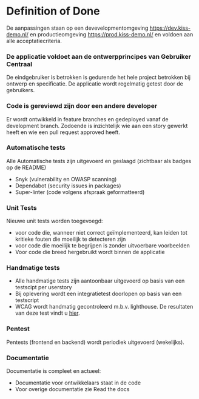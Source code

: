 # Definition of Done

De aanpassingen staan op een devevelopmentomgeving https://dev.kiss-demo.nl/ en productieomgeving https://prod.kiss-demo.nl/ en voldoen aan alle acceptatiecriteria.

### De applicatie voldoet aan de ontwerpprincipes van Gebruiker Centraal
De eindgebruiker is betrokken is gedurende het hele project betrokken bij ontwerp en specificatie. De applicatie wordt regelmatig getest door de gebruikers.

### Code is gereviewd zijn door een andere developer
Er wordt ontwikkeld in feature branches en gedeployed vanaf de development branch. Zodoende is inzichtelijk wie aan een story gewerkt heeft en wie een pull request approved heeft.

### Automatische tests
Alle Automatische tests zijn uitgevoerd en geslaagd (zichtbaar als badges op de README)
- Snyk (vulnerability en OWASP scanning)
- Dependabot (security issues in packages)
- Super-linter (code volgens afspraak geformatteerd)

### Unit Tests
Nieuwe unit tests worden toegevoegd:
- voor code die, wanneer niet correct geïmplementeerd, kan leiden tot kritieke fouten die moeilijk te detecteren zijn
- voor code die moeilijk te begrijpen is zonder uitvoerbare voorbeelden
- Voor code die breed hergebruikt wordt binnen de applicatie

### Handmatige tests
- Alle handmatige tests zijn aantoonbaar uitgevoerd op basis van een testscipt per userstory
- Bij oplevering wordt een integratietest doorlopen op basis van een testscript
- WCAG wordt handmatig gecontroleerd m.b.v. lighthouse. De resultaten van deze test vindt u [hier](https://github.com/Klantinteractie-Servicesysteem/.github/blob/main/docs/WCAG-Lighthouse-Report-20221219.pdf).

### Pentest
Pentests (frontend en backend) wordt periodiek uitgevoerd (wekelijks). 

### Documentatie
Documentatie is compleet en actueel:
- Documentatie voor ontwikkelaars staat in de code
- Voor overige documentatie zie Read the docs

